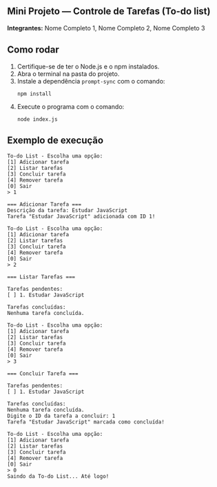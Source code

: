 ## Mini Projeto — Controle de Tarefas (To-do list)
**Integrantes:** 
Nome Completo 1, 
Nome Completo 2, 
Nome Completo 3

## Como rodar
1. Certifique-se de ter o Node.js e o npm instalados.
2. Abra o terminal na pasta do projeto.
3. Instale a dependência `prompt-sync` com o comando:
   ```
   npm install
   ```
4. Execute o programa com o comando:
   ```
   node index.js
   ```

## Exemplo de execução
```
To-do List - Escolha uma opção:
[1] Adicionar tarefa
[2] Listar tarefas
[3] Concluir tarefa
[4] Remover tarefa
[0] Sair
> 1

=== Adicionar Tarefa ===
Descrição da tarefa: Estudar JavaScript
Tarefa "Estudar JavaScript" adicionada com ID 1!

To-do List - Escolha uma opção:
[1] Adicionar tarefa
[2] Listar tarefas
[3] Concluir tarefa
[4] Remover tarefa
[0] Sair
> 2

=== Listar Tarefas ===

Tarefas pendentes:
[ ] 1. Estudar JavaScript

Tarefas concluídas:
Nenhuma tarefa concluída.

To-do List - Escolha uma opção:
[1] Adicionar tarefa
[2] Listar tarefas
[3] Concluir tarefa
[4] Remover tarefa
[0] Sair
> 3

=== Concluir Tarefa ===

Tarefas pendentes:
[ ] 1. Estudar JavaScript

Tarefas concluídas:
Nenhuma tarefa concluída.
Digite o ID da tarefa a concluir: 1
Tarefa "Estudar JavaScript" marcada como concluída!

To-do List - Escolha uma opção:
[1] Adicionar tarefa
[2] Listar tarefas
[3] Concluir tarefa
[4] Remover tarefa
[0] Sair
> 0
Saindo da To-do List... Até logo!
```

